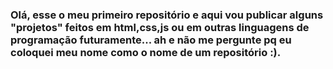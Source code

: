 ### Olá, esse o meu primeiro repositório e aqui vou publicar alguns "projetos" feitos em html,css,js ou em outras linguagens de programação futuramente... ah e não me pergunte pq eu coloquei meu nome como o nome de um repositório :).

<!--
**eloiluizh/EloiluizH** is a ✨ _special_ ✨ repository because its `README.md` (this file) appears on your GitHub profile.

Here are some ideas to get you started:

- 🔭 I’m currently working on ...
- 🌱 I’m currently learning ...
- 👯 I’m looking to collaborate on ...
- 🤔 I’m looking for help with ...
- 💬 Ask me about ...
- 📫 How to reach me: ...
- 😄 Pronouns: ...
- ⚡ Fun fact: ...
-->
